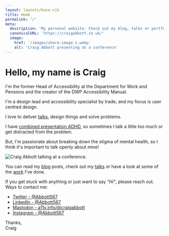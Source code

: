 ```yaml
---
layout: layouts/base.njk
title: Home
permalink: '/'
meta:
  description: 'My personal website. Check out my blog, talks or portfolio work.'
  canonicalURL: 'https://craigabbott.co.uk/'
  image:
    href: '/images/share-image-1.webp'
    alt: 'Craig Abbott presenting at a conference'
---
```


# Hello, my name is Craig

I'm the former Head of Accessibility at the Department for Work and Pensions and the creator of the DWP Accessibility Manual. 

I'm a design lead and accessibility specialist by trade, and my focus is user centred design.

I love to deliver [talks](/talks), design things and solve problems. 

I have [combined presentation ADHD](https://www.additudemag.com/3-types-of-adhd/), so sometimes I talk a little too much or get distracted from the problem.

But, I'm passionate about breaking down the stigma of mental health, so I think it's important to talk openly about mine!

![Craig Abbott talking at a conference.](/images/share-image-2.webp)

You can read my [blog](/blog) posts, check out my [talks](/talks) or have a look at some of the [work](/work) I've done.

If you get stuck with anything or just want to say *"Hi"*, please reach out. Ways to contact me:

<ul>
  <li>
    <a href="https://twitter.com/abbott567">
      Twitter 
      <span class="visually-hidden">
        - @Abbott567
      </span>
    </a>
  </li>
  <li>
    <a href="https://uk.linkedin.com/in/abbott567">
      LinkedIn 
      <span class="visually-hidden">
        - @Abbott567
      </span>
    </a>
  </li>
  <li>
    <a href="https://a11y.info/@craigabbott">
      Mastodon 
      <span class="visually-hidden">
        - a11y.info/@craigabbott
      </span>
    </a>
  </li>
  <li>
    <a href="https://instagram.com/abbott567">
      Instagram 
      <span class="visually-hidden">
        - @Abbott567
      </span>
    </a>
  </li>
</ul>

Thanks,  
Craig
